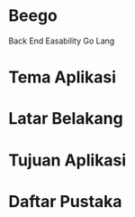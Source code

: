 # Beego
Back End Easability Go Lang
# Tema Aplikasi

# Latar Belakang

# Tujuan Aplikasi

# Daftar Pustaka
